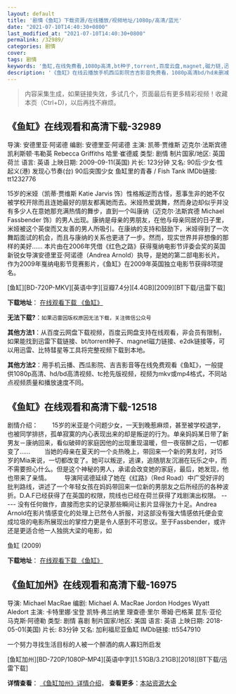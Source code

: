 ```yaml
---
layout: default
title: '剧情《鱼缸》下载资源/在线播放/视频地址/1080p/高清/蓝光'
date: "2021-07-10T14:40:30+0800"
last_modified_at: "2021-07-10T14:40:30+0800"
permalink: /32989/
categories: 剧情
cover:
tags: 剧情
keywords: '鱼缸,在线免费看,1080p高清,bt种子,torrent,百度云盘,magnet,磁力链,迅雷下载资源'
description: '《鱼缸》在线云播放手机西瓜影院吉吉影音免费看，1080p高清bd/hd未删减完整版和tc抢先枪版，mkv/mp4格式，附带bt/torrent种子、magnet/磁力链、百度云盘、网盘资源迅雷下载链接'
---
```


>内容采集生成，如果链接失效，多试几个，页面最后有更多精彩视频！收藏本页（Ctrl+D)，以后再找不麻烦。


## 《鱼缸》在线观看和高清下载-32989

导演: 安德里亚·阿诺德 编剧: 安德里亚·阿诺德 主演: 凯蒂·贾维斯 迈克尔·法斯宾德 凯利斯顿·韦勒英 Rebecca Griffiths 哈里·崔德威 类型: 剧情 制片国家/地区: 英国 荷兰 语言: 英语 上映日期: 2009-09-11(英国) 片长: 123分钟 又名: 90后·少女·性起义(港) 发现心节奏(台) 90后突围少女 鱼缸里的青春 / Fish Tank IMDb链接: tt1232776

15岁的米娅（凯蒂·贾维斯 Katie Jarvis 饰）性格叛逆而古怪，惹事生非的她不仅被学校开除而且连她最好的朋友都离她而去。米娅热爱跳舞，然而身边却似乎并没有多少人在意她那充满热情的舞步，直到一个叫康纳（迈克尔·法斯宾德 Michael Fassbender 饰）的男人出现。康纳是母亲的男朋友，在他与母亲同居的日子里，米娅被这个英俊而又友善的男人所吸引。在康纳的支持和鼓励下，米娅得到了一次舞蹈面试的机会，而且与康纳的关系也更进了一步。然而，现实世界并非想像的那样的美好…… 本片由在2006年凭借《红色之路》获得戛纳电影节评委会奖的英国新锐女导演安德里亚·阿诺德（Andrea Arnold）执导，是她的第二部电影长片。作为2009年戛纳电影节竞赛影片，《鱼缸》在2009年英国独立电影节获得8项提名。


[鱼缸][BD-720P-MKV][英语中字][豆瓣7.4分][4.4GB][2009][BT下载/迅雷下载]

**下载地址**： [在线观看下载 《鱼缸》](https://www.btdx8.com/torrent/fish_tank_2009.html) 


**无法下载?**：`如果迅雷因版权原因无法下载，关注微信公众号 `

**其他方法1**：从百度云网盘下载视频，百度云网盘支持在线观看，非会员有限制，如果能找到迅雷下载链接、bt/torrent种子、magnet磁力链接、e2dk链接等，可以用迅雷、比特彗星等工具将完整视频下载到本地。

**其他方法2**：用手机云播、西瓜影院、吉吉影音等在线免费观看《鱼缸》，一般提供1080p高清、hd/bd高清视频、tc抢先版视频，视频为mkv或mp4格式，不同站点视频质量和播放速度不同。


## 《鱼缸》在线观看和高清下载-12518

剧情介绍： 　　15岁的米亚是个问题少女，一天到晚惹麻烦，甚至被学校退学，也被同学排挤，孤单寂寞的内心表现出来的却是叛逆的行为。单亲妈妈某日带了新男友－康纳回来，看似破碎的家庭因他的出现重现温暖，但一夜宿醉之后，一切都变了…… 　　当她的母亲在夏天的一个炎热晚上，带回来一个新的男友时，对15岁的Mia来说，一切都改变了。她可以叛逆，逃课，追随朋友沉溺在玩乐之中，而不需要担心什么。但是这个神秘的男人，承诺会改变她的家庭，最后，她发现，他也带来了亲情。 　　导演阿诺德延续了她在《红路》（Red Road）中广受好评的批判路线，讲述了一个年轻女孩在妈妈带回来一位新的男朋友之后所经历的各种波折。D.A.F已经获得了在英国的权限，院线也已经在荷兰获得了戏剧演出权限。 ----- 没有任何做作，直接而忠实的记录那些瞬间让影片显得张力十足。Andrea Arnold在影片情感变化的处理上已然令人折服，对这部没有强大情感依托便会变成垃圾的电影所展现出的掌控力更是令人感到不可思议。至于Fassbender，或许还是更适合他一人独挑大梁的电影，如


鱼缸 (2009)

**下载地址**： [在线观看下载 《鱼缸》](https://www.btbtdy.me/btdy/dy6843.html) 


## 《鱼缸加州》在线观看和高清下载-16975

导演: Michael MacRae 编剧: Michael A. MacRae Jordon Hodges Wyatt Aledort 主演: 卡特里娜·宝登 凯特·弗兰纳里 理查德·里尔 蒂姆·巴格莱 昆东·亚伦 马克斯·阿德勒 类型: 剧情 喜剧 制片国家/地区: 美国 语言: 英语 上映日期: 2018-05-01(美国) 片长: 83分钟 又名: 加利福尼亚鱼缸 IMDb链接: tt5547910

一个努力寻找生活目标的人被一个醉酒的病人寡妇所启发


[鱼缸加州][BD-720P/1080P-MP4][英语中字][1.51GB/3.21GB][2018][BT下载/迅雷下载]

**详情查看**： [《鱼缸加州》详情介绍](/movie/16975/)， **查看更多**：[本站资源大全](/movie/t/all/)

